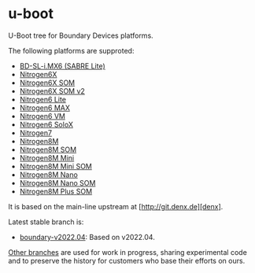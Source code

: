 u-boot
======

U-Boot tree for Boundary Devices platforms.

The following platforms are supproted:

* [BD-SL-i.MX6 (SABRE Lite)][sabrelite]
* [Nitrogen6X][nitrogen6x]
* [Nitrogen6X SOM][nitrogen6x-som]
* [Nitrogen6X SOM v2][nitrogen6x-somv2]
* [Nitrogen6 Lite][nitrogen6-lite]
* [Nitrogen6 MAX][nitrogen6-max]
* [Nitrogen6 VM][nitrogen6-vm]
* [Nitrogen6 SoloX][nitrogen6-sx]
* [Nitrogen7][nitrogen7]
* [Nitrogen8M][nitrogen8m]
* [Nitrogen8M SOM][nitrogen8m-som]
* [Nitrogen8M Mini][nitrogen8mm]
* [Nitrogen8M Mini SOM][nitrogen8mm-som]
* [Nitrogen8M Nano][nitrogen8mn]
* [Nitrogen8M Nano SOM][nitrogen8mn-som]
* [Nitrogen8M Plus SOM][nitrogen8mp-som]

It is based on the main-line upstream at [http://git.denx.de][denx].

Latest stable branch is:

* [boundary-v2022.04](https://github.com/boundarydevices/u-boot/tree/boundary-v2022.04): Based on v2022.04.

[Other branches](http://github.com/boundarydevices/u-boot/branches) are used for work in progress, sharing experimental code and to
preserve the history for customers who base their efforts on ours.

[denx]: http://git.denx.de "U-Boot Mainline Git repository"
[sabrelite]:http://boundarydevices.com/sabre-lite-imx6-sbc "SABRE Lite product page"
[nitrogen6x]:http://boundarydevices.com/nitrogen6x-board-imx6-arm-cortex-a9-sbc "Nitrogen6X product page"
[nitrogen6x-som]:http://boundarydevices.com/products/nitrogen6x-som "Nitrogen6X SOM product page"
[nitrogen6x-somv2]:http://boundarydevices.com/product/nit6x-som-v2/ "Nitrogen6X SOM v2 product page"
[nitrogen6-lite]:http://boundarydevices.com/products/nitrogen6_lite "Nitrogen6_Lite product page"
[nitrogen6-max]:http://boundarydevices.com/product/nitrogen6max "Nitrogen6_MAX product page"
[nitrogen6-vm]:http://boundarydevices.com/product/nitrogen6_vm_imx6 "Nitrogen6_VM product page"
[nitrogen6-sx]:http://boundarydevices.com/product/nit6_solox-imx6 "Nit6_SoloX product page"
[nitrogen7]:https://boundarydevices.com/product/nitrogen7 "Nitrogen7 product page"
[nitrogen8m]:https://boundarydevices.com/product/nitrogen8m "Nitrogen8M product page"
[nitrogen8m-som]:https://boundarydevices.com/product/nitrogen8m-som "Nitrogen8M SOM product page"
[nitrogen8mm]:https://boundarydevices.com/product/nitrogen8m-mini "Nitrogen8M Mini product page"
[nitrogen8mm-som]:https://boundarydevices.com/product/nitrogen8m-mini-som "Nitrogen8M Mini SOM product page"
[nitrogen8mn]:https://boundarydevices.com/product/nitrogen8m-nano "Nitrogen8M Nano product page"
[nitrogen8mn-som]:https://boundarydevices.com/product/nitrogen8m-nano-som "Nitrogen8M Nano SOM product page"
[nitrogen8mp-som]:https://boundarydevices.com/product/nitrogen8m-plus-som "Nitrogen8M Plus SOM product page"
